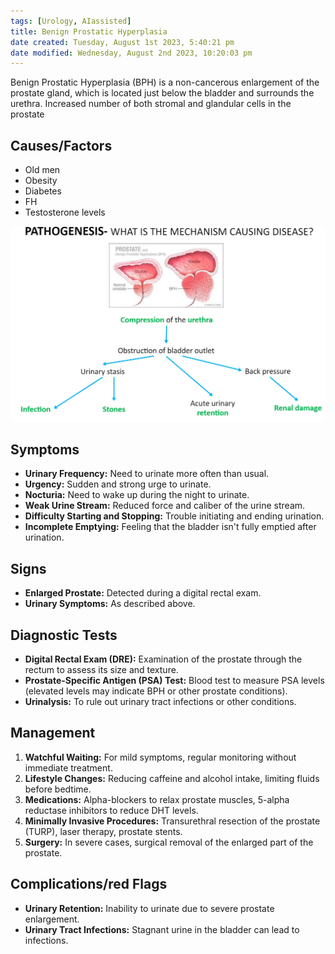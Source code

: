 ```yaml
---
tags: [Urology, AIassisted]
title: Benign Prostatic Hyperplasia
date created: Tuesday, August 1st 2023, 5:40:21 pm
date modified: Wednesday, August 2nd 2023, 10:20:03 pm
---
```


Benign Prostatic Hyperplasia (BPH) is a non-cancerous enlargement of the prostate gland, which is located just below the bladder and surrounds the urethra. Increased number of both stromal and glandular cells in the prostate

## Causes/Factors

- Old men
- Obesity
- Diabetes
- FH
- Testosterone levels

![|525](z_attachments/525.png)

## Symptoms

- **Urinary Frequency:** Need to urinate more often than usual.
- **Urgency:** Sudden and strong urge to urinate.
- **Nocturia:** Need to wake up during the night to urinate.
- **Weak Urine Stream:** Reduced force and caliber of the urine stream.
- **Difficulty Starting and Stopping:** Trouble initiating and ending urination.
- **Incomplete Emptying:** Feeling that the bladder isn't fully emptied after urination.
## Signs

- **Enlarged Prostate:** Detected during a digital rectal exam.
- **Urinary Symptoms:** As described above.

## Diagnostic Tests

- **Digital Rectal Exam (DRE):** Examination of the prostate through the rectum to assess its size and texture.
- **Prostate-Specific Antigen (PSA) Test:** Blood test to measure PSA levels (elevated levels may indicate BPH or other prostate conditions).
- **Urinalysis:** To rule out urinary tract infections or other conditions.

## Management

1. **Watchful Waiting:** For mild symptoms, regular monitoring without immediate treatment.
2. **Lifestyle Changes:** Reducing caffeine and alcohol intake, limiting fluids before bedtime.
3. **Medications:** Alpha-blockers to relax prostate muscles, 5-alpha reductase inhibitors to reduce DHT levels.
4. **Minimally Invasive Procedures:** Transurethral resection of the prostate (TURP), laser therapy, prostate stents.
5. **Surgery:** In severe cases, surgical removal of the enlarged part of the prostate.

## Complications/red Flags

- **Urinary Retention:** Inability to urinate due to severe prostate enlargement.
- **Urinary Tract Infections:** Stagnant urine in the bladder can lead to infections.